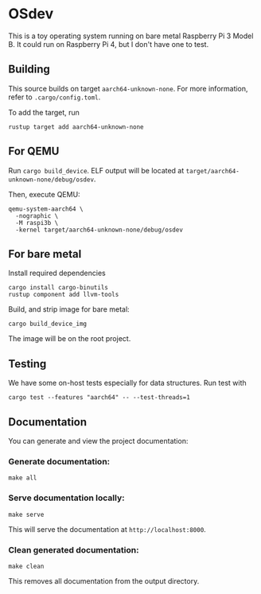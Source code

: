 # OSdev

This is a toy operating system running on bare metal Raspberry Pi 3 Model B.
It could run on Raspberry Pi 4, but I don't have one to test.


## Building

This source builds on target `aarch64-unknown-none`. For more information, refer to `.cargo/config.toml`.

To add the target, run
```
rustup target add aarch64-unknown-none
```

## For QEMU

Run `cargo build_device`. ELF output will be located at
`target/aarch64-unknown-none/debug/osdev`.

Then, execute QEMU:
```
qemu-system-aarch64 \
  -nographic \
  -M raspi3b \
  -kernel target/aarch64-unknown-none/debug/osdev
```

## For bare metal

Install required dependencies
```
cargo install cargo-binutils
rustup component add llvm-tools
```

Build, and strip image for bare metal:
```
cargo build_device_img
```

The image will be on the root project.

## Testing

We have some on-host tests especially for data structures. Run test with

```
cargo test --features "aarch64" -- --test-threads=1 
```

## Documentation

You can generate and view the project documentation:

### Generate documentation:

```
make all
```

### Serve documentation locally:

```
make serve
```

This will serve the documentation at `http://localhost:8000`.

### Clean generated documentation:

```
make clean
```

This removes all documentation from the output directory.
